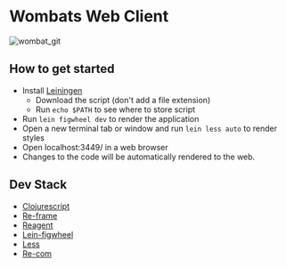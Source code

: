 # Wombats Web Client
![wombat_git](https://cloud.githubusercontent.com/assets/4649439/17083937/59e5a5f0-517d-11e6-92a2-976aee52d95c.png)  

## How to get started
* Install [Leiningen](http://leiningen.org/#docs)
  * Download the script (don't add a file extension)
  * Run ```echo $PATH``` to see where to store script
* Run ```lein figwheel dev``` to render the application
* Open a new terminal tab or window and run ```lein less auto``` to render styles
* Open localhost:3449/ in a web browser
* Changes to the code will be automatically rendered to the web.

## Dev Stack
* [Clojurescript](https://github.com/clojure/clojurescript)
* [Re-frame](https://github.com/Day8/re-frame/)
* [Reagent](http://holmsand.github.io/reagent/)
* [Lein-figwheel](https://github.com/bhauman/lein-figwheel)
* [Less](http://lesscss.org/)
* [Re-com](https://github.com/Day8/re-com)
